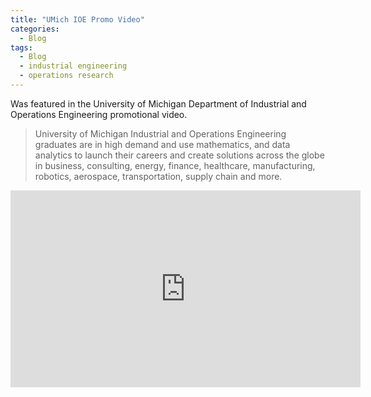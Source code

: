 ```yaml
---
title: "UMich IOE Promo Video"
categories:
  - Blog
tags:
  - Blog
  - industrial engineering
  - operations research
---
```


Was featured in the University of Michigan Department of Industrial and Operations Engineering promotional video. 

> University of Michigan Industrial and Operations Engineering graduates are in high demand and use mathematics, and data analytics to launch their careers and create solutions across the globe in business, consulting, energy, finance, healthcare, manufacturing, robotics, aerospace, transportation, supply chain and more.

<iframe width="560" height="315" src="https://www.youtube.com/embed/UD1BsutVhcE?start=131" title="YouTube video player" frameborder="0" allow="accelerometer; autoplay; clipboard-write; encrypted-media; gyroscope; picture-in-picture; web-share" allowfullscreen></iframe>
